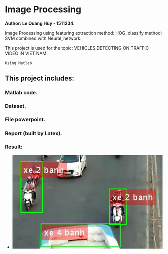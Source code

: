 # Image Processing
**Author: Le Quang Huy - 1511234.**

Image Processing using featuring extraction method: HOG, classify method: SVM combined with Neural_network.

This project is used for the topic: VEHICLES DETECTING ON TRAFFIC VIDEO IN VIET NAM.

```
Using Matlab.
```
## This project includes:
### Matlab code.
### Dataset.
### File powerpoint.
### Report (built by Latex).
### Result:
* 
     ![Screenshot](Ketqua.png)
